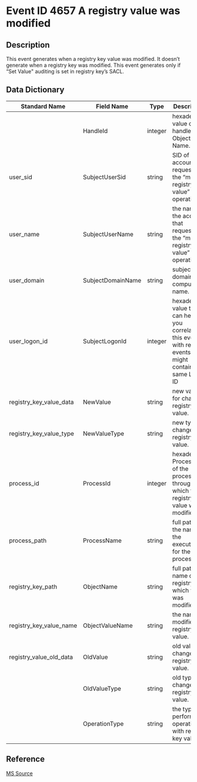 # Event ID 4657 A registry value was modified

## Description

This event generates when a registry key value was modified. It doesn’t generate when a registry key was modified. This event generates only if “Set Value" auditing is set in registry key’s SACL.

## Data Dictionary

|Standard Name|Field Name|Type|Description|Sample Value|
|----------------|----------------|----------------|----------------|----------------|
||HandleId|integer|hexadecimal value of a handle to Object Name.|0x54|
|user_sid|SubjectUserSid|string|SID of account that requested the “modify registry value” operation.|THEDOMAIN\TheUser|
|user_name|SubjectUserName|string|the name of the account that requested the “modify registry value” operation.|TheUser|
|user_domain|SubjectDomainName|string|subject’s domain or computer name.|THEDOMAIN|
|user_logon_id|SubjectLogonId|integer|hexadecimal value that can help you correlate this event with recent events that might contain the same Logon ID|0x364ef|
|registry_key_value_data|NewValue|string|new value for changed registry key value.|Andreas|
|registry_key_value_type|NewValueType|string|new type of changed registry key value.|REG_SZ|
|process_id|ProcessId|integer|hexadecimal Process ID of the process through which the registry key value was modified.|0xec43|
|process_path|ProcessName|string|full path and the name of the executable for the process.|C:\Windows\regedit.exe|
|registry_key_path|ObjectName|string|full path and name of the registry key which value was modified.|\REGISTRY\MACHINE|
|registry_key_value_name|ObjectValueName|string|the name of modified registry key value.|New_Name|
|registry_value_old_data|OldValue|string|old value for changed registry key value.||
||OldValueType|string|old type of changed registry key value.|REG_SZ|
||OperationType|string|the type of performed operation with registry key value.|Existing registry value modified|

## Reference

[MS Source](https://github.com/MicrosoftDocs/windows-itpro-docs/blob/master/windows/security/threat-protection/auditing/event-4657.md)
